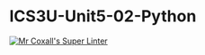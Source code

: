 # ICS3U-Unit5-02-Python

[![Mr Coxall's Super Linter](https://github.com/maliksalem1/ICS3U-Unit5-02-Python/workflows/Mr%20Coxall's%20Super%20Linter/badge.svg)](https://github.com/maliksalem1/ICS3U-Unit5-02-Python/actions/)
